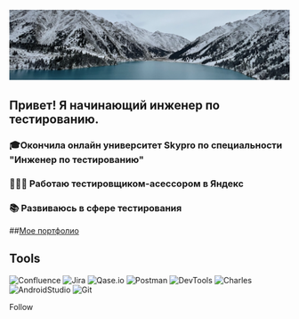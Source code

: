 ![Header](https://github.com/ViktoriyaYarotskaya/ViktoriyaYarotskaya/blob/main/assets/1.png)

## Привет! Я начинающий инженер по тестированию. 
### 🎓Окончила онлайн университет Skypro по специальности "Инженер по тестированию"
### 👩🏻‍💻 Работаю тестировщиком-асессором в Яндекс
### 📚 Развиваюсь в сфере тестирования

##[Мое портфолио](https://github.com/ViktoriyaYarotskaya/portfolio)

## Tools
![Confluence](https://img.shields.io/badge/-Confluence-9cf?style=for-the-badge&logo=confluence)
![Jira](https://img.shields.io/badge/-Jira-9cf?style=for-the-badge&logo=Jira)
![Qase.io](https://img.shields.io/badge/-Qase.io-9cf?)
![Postman](https://img.shields.io/badge/-Postman-9cf?style=for-the-badge&logo=postman)
![DevTools](https://img.shields.io/badge/-DevTools-9cf?style=for-the-badge&logo=chrome)
![Charles](https://img.shields.io/badge/-Charles-9cf?style=for-the-badge&logo=charles)
![AndroidStudio](https://img.shields.io/badge/-AndroidStudio-9cf?style=for-the-badge&logo=androidstudio)
![Git](https://img.shields.io/badge/-Git-9cf?style=for-the-badge&logo=git)

Follow